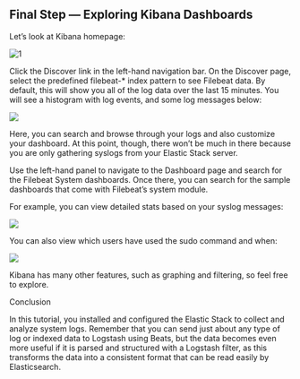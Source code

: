 ## Final Step — Exploring Kibana Dashboards

Let’s look at Kibana homepage: 

![1](https://assets.digitalocean.com/articles/elastic_CentOS7_120618/Kibana_Homepage_TN.png)


Click the Discover link in the left-hand navigation bar. On the Discover page, select the predefined filebeat-* index pattern to see Filebeat data. By default, this will show you all of the log data over the last 15 minutes. You will see a histogram with log events, and some log messages below:

![](https://assets.digitalocean.com/articles/elastic_CentOS7_120618/Kibana_DiscoverPage_TN.png)

Here, you can search and browse through your logs and also customize your dashboard. At this point, though, there won’t be much in there because you are only gathering syslogs from your Elastic Stack server.

Use the left-hand panel to navigate to the Dashboard page and search for the Filebeat System dashboards. Once there, you can search for the sample dashboards that come with Filebeat’s system module.

For example, you can view detailed stats based on your syslog messages:

![](https://assets.digitalocean.com/articles/elastic_CentOS7_120618/Kibana_SyslogDashboard_TN.png)

You can also view which users have used the sudo command and when:

![](https://assets.digitalocean.com/articles/elastic_CentOS7_120618/Kibana_Sudo_Page_TN.png)

 
Kibana has many other features, such as graphing and filtering, so feel free to explore.

Conclusion

In this tutorial, you installed and configured the Elastic Stack to collect and analyze system logs. Remember that you can send just about any type of log or indexed data to Logstash using Beats, but the data becomes even more useful if it is parsed and structured with a Logstash filter, as this transforms the data into a consistent format that can be read easily by Elasticsearch.

